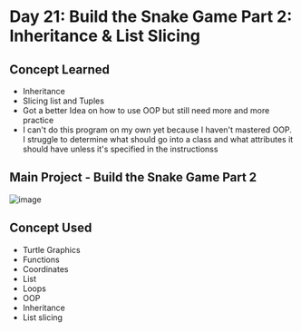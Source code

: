 # Day 21: Build the Snake Game Part 2: Inheritance & List Slicing 

## Concept Learned
- Inheritance
- Slicing list and Tuples
- Got a better Idea on how to use OOP but still need more and more practice
- I can't do this program on my own yet because I haven't mastered OOP. I struggle to determine what should go into a class and what attributes it should have unless it's specified in the instructionss
## Main Project - Build the Snake Game Part 2
![image](https://github.com/user-attachments/assets/98766543-d365-4aa1-86ec-78482fa9e2ad)

## Concept Used
- Turtle Graphics
- Functions
- Coordinates
- List
- Loops
- OOP
- Inheritance
- List slicing